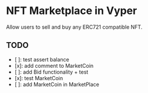 # NFT Marketplace in Vyper

Allow users to sell and buy any ERC721 compatible NFT.


## TODO
- [ ]: test assert balance
- [x]: add comment to MarketCoin
- [ ]: add Bid functionality + test
- [x]: test MarketCoin
- [ ]: add MarketCoin in MarketPlace